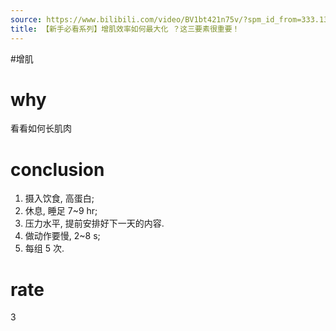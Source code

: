 ```yaml
---
source: https://www.bilibili.com/video/BV1bt421n75v/?spm_id_from=333.1387.favlist.content.click&vd_source=549bde2564979641a5f0adbcfa529b0a
title: 【新手必看系列】增肌效率如何最大化 ？这三要素很重要！
---
```


#增肌
# why
看看如何长肌肉
# conclusion
1. 摄入饮食, 高蛋白;
2. 休息, 睡足 7~9 hr;
3. 压力水平, 提前安排好下一天的内容.
4. 做动作要慢, 2~8 s;
5. 每组 5 次.
# rate
3